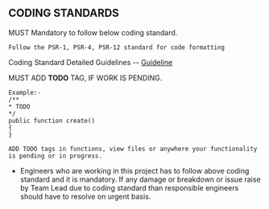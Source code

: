 ## CODING STANDARDS

MUST Mandatory to follow below coding standard.

    Follow the PSR-1, PSR-4, PSR-12 standard for code formatting

Coding Standard Detailed Guidelines -- [Guideline](https://viitorcloud1.sharepoint.com/:w:/r/sites/Laravel/_layouts/15/Doc.aspx?sourcedoc=%7BA271AD92-4B89-4B52-882E-DFD43F215B74%7D&file=PHP-CODING-STANDARD-CheckList.docx&action=default&mobileredirect=true)

MUST ADD **TODO** TAG, IF WORK IS PENDING.

    
    Example:-  
    /**
    * TODO
    */
    public function create()
    {
    }

    ADD TODO tags in functions, view files or anywhere your functionality is pending or in progress.

- Engineers who are working in this project has to follow above coding standard and it is mandatory.
  If any damage or breakdown or issue raise by Team Lead due to coding standard than responsible engineers should have to resolve on urgent basis.
